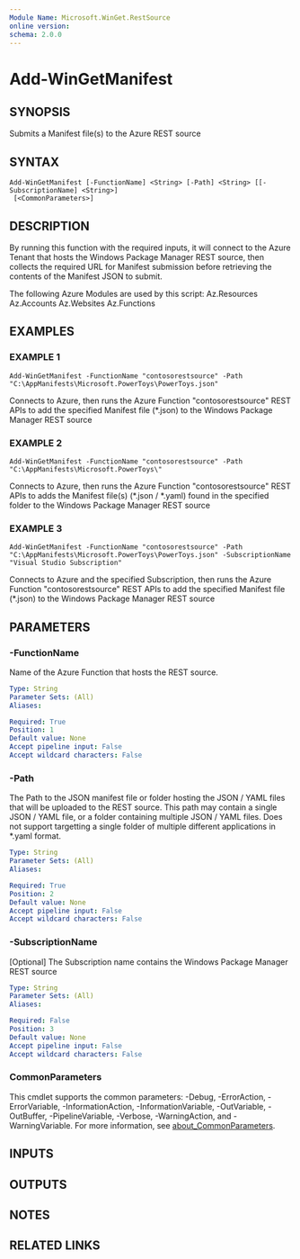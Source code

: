 ```yaml
---
Module Name: Microsoft.WinGet.RestSource
online version:
schema: 2.0.0
---
```


# Add-WinGetManifest

## SYNOPSIS
Submits a Manifest file(s) to the Azure REST source

## SYNTAX

```
Add-WinGetManifest [-FunctionName] <String> [-Path] <String> [[-SubscriptionName] <String>]
 [<CommonParameters>]
```

## DESCRIPTION
By running this function with the required inputs, it will connect to the Azure Tenant that hosts the Windows Package Manager REST source, then collects the required URL for Manifest submission before retrieving the contents of the Manifest JSON to submit.
    
The following Azure Modules are used by this script:
    Az.Resources
    Az.Accounts
    Az.Websites
    Az.Functions

## EXAMPLES

### EXAMPLE 1
```
Add-WinGetManifest -FunctionName "contosorestsource" -Path "C:\AppManifests\Microsoft.PowerToys\PowerToys.json"
```

Connects to Azure, then runs the Azure Function "contosorestsource" REST APIs to add the specified Manifest file (*.json) to the Windows Package Manager REST source

### EXAMPLE 2
```
Add-WinGetManifest -FunctionName "contosorestsource" -Path "C:\AppManifests\Microsoft.PowerToys\"
```

Connects to Azure, then runs the Azure Function "contosorestsource" REST APIs to adds the Manifest file(s) (*.json / *.yaml) found in the specified folder to the Windows Package Manager REST source

### EXAMPLE 3
```
Add-WinGetManifest -FunctionName "contosorestsource" -Path "C:\AppManifests\Microsoft.PowerToys\PowerToys.json" -SubscriptionName "Visual Studio Subscription"
```

Connects to Azure and the specified Subscription, then runs the Azure Function "contosorestsource" REST APIs to add the specified Manifest file (*.json) to the Windows Package Manager REST source

## PARAMETERS

### -FunctionName
Name of the Azure Function that hosts the REST source.

```yaml
Type: String
Parameter Sets: (All)
Aliases:

Required: True
Position: 1
Default value: None
Accept pipeline input: False
Accept wildcard characters: False
```

### -Path
The Path to the JSON manifest file or folder hosting the JSON / YAML files that will be uploaded to the REST source. This path may contain a single JSON / YAML file, or a folder containing multiple JSON / YAML files. Does not support targetting a single folder of multiple different applications in *.yaml format.

```yaml
Type: String
Parameter Sets: (All)
Aliases:

Required: True
Position: 2
Default value: None
Accept pipeline input: False
Accept wildcard characters: False
```

### -SubscriptionName
\[Optional\] The Subscription name contains the Windows Package Manager REST source

```yaml
Type: String
Parameter Sets: (All)
Aliases:

Required: False
Position: 3
Default value: None
Accept pipeline input: False
Accept wildcard characters: False
```

### CommonParameters
This cmdlet supports the common parameters: -Debug, -ErrorAction, -ErrorVariable, -InformationAction, -InformationVariable, -OutVariable, -OutBuffer, -PipelineVariable, -Verbose, -WarningAction, and -WarningVariable. For more information, see [about_CommonParameters](http://go.microsoft.com/fwlink/?LinkID=113216).

## INPUTS

## OUTPUTS

## NOTES

## RELATED LINKS
